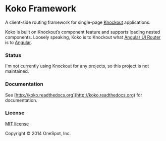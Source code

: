 # Koko Framework
A client-side routing framework for single-page [Knockout](http://knockoutjs.com/) applications. 

Koko is built on Knockout’s component feature and supports loading nested components. Loosely speaking, Koko is to Knockout what [Angular UI Router](https://github.com/angular-ui/ui-router) is to [Angular](https://angularjs.org/).

### Status

I'm not currently using Knockout for any projects, so this project is not maintained. 

### Documentation
See [http://koko.readthedocs.org](http://koko.readthedocs.org) for documentation.

### License
[MIT license](http://www.opensource.org/licenses/mit-license.php)

Copyright © 2014 OneSpot, Inc.

